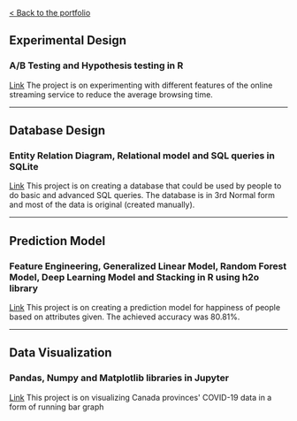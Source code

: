 [< Back to the portfolio](https://s-bishnoi.github.io/shubham-bishnoi/)

## Experimental Design
### A/B Testing and Hypothesis testing in R

[Link](./projects/ExperimentalDesign/) The project is on experimenting with different features of the online streaming service to reduce the average browsing time.

-------------------------------------

## Database Design
### Entity Relation Diagram, Relational model and SQL queries in SQLite

[Link](./projects/DatabaseDesign/) This project is on creating a database that could be used by people to do basic and advanced SQL queries. The database is in 3rd Normal form and most of the data is original (created manually).

-------------------------------------

## Prediction Model
### Feature Engineering, Generalized Linear Model, Random Forest Model, Deep Learning Model and Stacking in R using h2o library

[Link](./projects/PredictionClassificationModels) This project is on creating a prediction model for happiness of people based on attributes given. The achieved accuracy was 80.81%.

-------------------------------------

## Data Visualization
### Pandas, Numpy and Matplotlib libraries in Jupyter

[Link](./projects/DataVisualization) This project is on visualizing Canada provinces' COVID-19 data in a form of running bar graph 
